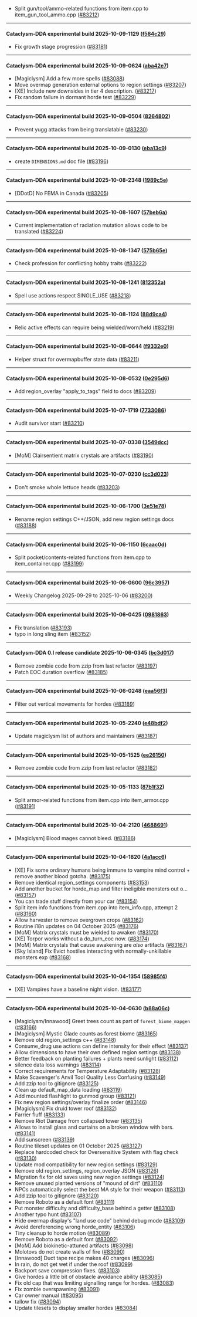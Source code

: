 * Split gun/tool/ammo-related functions from item.cpp to item_gun_tool_ammo.cpp ([#83212](https://github.com/CleverRaven/Cataclysm-DDA/pull/83212))

---

#### Cataclysm-DDA experimental build 2025-10-09-1129 ([f584c29](https://github.com/CleverRaven/Cataclysm-DDA/releases/tag/cdda-experimental-2025-10-09-1129))

* Fix growth stage progression ([#83181](https://github.com/CleverRaven/Cataclysm-DDA/pull/83181))

---

#### Cataclysm-DDA experimental build 2025-10-09-0624 ([aba42e7](https://github.com/CleverRaven/Cataclysm-DDA/releases/tag/cdda-experimental-2025-10-09-0624))

* [Magiclysm] Add a few more spells ([#83088](https://github.com/CleverRaven/Cataclysm-DDA/pull/83088))
* Move overmap generation external options to region settings ([#83207](https://github.com/CleverRaven/Cataclysm-DDA/pull/83207))
* [XE] Include new downsides in tier 4 description. ([#83217](https://github.com/CleverRaven/Cataclysm-DDA/pull/83217))
* Fix random failure in dormant horde test ([#83229](https://github.com/CleverRaven/Cataclysm-DDA/pull/83229))

---

#### Cataclysm-DDA experimental build 2025-10-09-0504 ([8264802](https://github.com/CleverRaven/Cataclysm-DDA/releases/tag/cdda-experimental-2025-10-09-0504))

* Prevent yugg attacks from being translatable ([#83230](https://github.com/CleverRaven/Cataclysm-DDA/pull/83230))

---

#### Cataclysm-DDA experimental build 2025-10-09-0130 ([eba13c9](https://github.com/CleverRaven/Cataclysm-DDA/releases/tag/cdda-experimental-2025-10-09-0130))

* create `DIMENSIONS.md` doc file ([#83196](https://github.com/CleverRaven/Cataclysm-DDA/pull/83196))

---

#### Cataclysm-DDA experimental build 2025-10-08-2348 ([1989c5e](https://github.com/CleverRaven/Cataclysm-DDA/releases/tag/cdda-experimental-2025-10-08-2348))

* [DDotD] No FEMA in Canada ([#83205](https://github.com/CleverRaven/Cataclysm-DDA/pull/83205))

---

#### Cataclysm-DDA experimental build 2025-10-08-1607 ([57beb6a](https://github.com/CleverRaven/Cataclysm-DDA/releases/tag/cdda-experimental-2025-10-08-1607))

* Current implementation of radiation mutation allows code to be translated ([#83224](https://github.com/CleverRaven/Cataclysm-DDA/pull/83224))

---

#### Cataclysm-DDA experimental build 2025-10-08-1347 ([575b65e](https://github.com/CleverRaven/Cataclysm-DDA/releases/tag/cdda-experimental-2025-10-08-1347))

* Check profession for conflicting hobby traits ([#83222](https://github.com/CleverRaven/Cataclysm-DDA/pull/83222))

---

#### Cataclysm-DDA experimental build 2025-10-08-1241 ([812352a](https://github.com/CleverRaven/Cataclysm-DDA/releases/tag/cdda-experimental-2025-10-08-1241))

* Spell use actions respect SINGLE_USE ([#83218](https://github.com/CleverRaven/Cataclysm-DDA/pull/83218))

---

#### Cataclysm-DDA experimental build 2025-10-08-1124 ([88d9ca4](https://github.com/CleverRaven/Cataclysm-DDA/releases/tag/cdda-experimental-2025-10-08-1124))

* Relic active effects can require being wielded/worn/held ([#83219](https://github.com/CleverRaven/Cataclysm-DDA/pull/83219))

---

#### Cataclysm-DDA experimental build 2025-10-08-0644 ([f9332e0](https://github.com/CleverRaven/Cataclysm-DDA/releases/tag/cdda-experimental-2025-10-08-0644))

* Helper struct for overmapbuffer state data ([#83211](https://github.com/CleverRaven/Cataclysm-DDA/pull/83211))

---

#### Cataclysm-DDA experimental build 2025-10-08-0532 ([0e295d6](https://github.com/CleverRaven/Cataclysm-DDA/releases/tag/cdda-experimental-2025-10-08-0532))

* Add region_overlay "apply_to_tags" field to docs ([#83209](https://github.com/CleverRaven/Cataclysm-DDA/pull/83209))

---

#### Cataclysm-DDA experimental build 2025-10-07-1719 ([7733086](https://github.com/CleverRaven/Cataclysm-DDA/releases/tag/cdda-experimental-2025-10-07-1719))

* Audit survivor start ([#83210](https://github.com/CleverRaven/Cataclysm-DDA/pull/83210))

---

#### Cataclysm-DDA experimental build 2025-10-07-0338 ([3549dcc](https://github.com/CleverRaven/Cataclysm-DDA/releases/tag/cdda-experimental-2025-10-07-0338))

* [MoM] Clairsentient matrix crystals are artifacts ([#83190](https://github.com/CleverRaven/Cataclysm-DDA/pull/83190))

---

#### Cataclysm-DDA experimental build 2025-10-07-0230 ([cc3d023](https://github.com/CleverRaven/Cataclysm-DDA/releases/tag/cdda-experimental-2025-10-07-0230))

* Don't smoke whole lettuce heads ([#83203](https://github.com/CleverRaven/Cataclysm-DDA/pull/83203))

---

#### Cataclysm-DDA experimental build 2025-10-06-1700 ([3e51e78](https://github.com/CleverRaven/Cataclysm-DDA/releases/tag/cdda-experimental-2025-10-06-1700))

* Rename region settings C++/JSON, add new region settings docs ([#83188](https://github.com/CleverRaven/Cataclysm-DDA/pull/83188))

---

#### Cataclysm-DDA experimental build 2025-10-06-1150 ([6caac0d](https://github.com/CleverRaven/Cataclysm-DDA/releases/tag/cdda-experimental-2025-10-06-1150))

* Split pocket/contents-related functions from item.cpp to item_container.cpp ([#83199](https://github.com/CleverRaven/Cataclysm-DDA/pull/83199))

---

#### Cataclysm-DDA experimental build 2025-10-06-0600 ([96c3957](https://github.com/CleverRaven/Cataclysm-DDA/releases/tag/cdda-experimental-2025-10-06-0600))

* Weekly Changelog 2025-09-29 to 2025-10-06 ([#83200](https://github.com/CleverRaven/Cataclysm-DDA/pull/83200))

---

#### Cataclysm-DDA experimental build 2025-10-06-0425 ([0981863](https://github.com/CleverRaven/Cataclysm-DDA/releases/tag/cdda-experimental-2025-10-06-0425))

* Fix translation ([#83193](https://github.com/CleverRaven/Cataclysm-DDA/pull/83193))
* typo in long sling item ([#83152](https://github.com/CleverRaven/Cataclysm-DDA/pull/83152))

---

#### Cataclysm-DDA 0.I release candidate 2025-10-06-0345 ([bc3d017](https://github.com/CleverRaven/Cataclysm-DDA/releases/tag/cdda-0.I-2025-10-06-0345))

* Remove zombie code from zzip from last refactor ([#83197](https://github.com/CleverRaven/Cataclysm-DDA/pull/83197))
* Patch EOC duration overflow ([#83185](https://github.com/CleverRaven/Cataclysm-DDA/pull/83185))

---

#### Cataclysm-DDA experimental build 2025-10-06-0248 ([eaa56f3](https://github.com/CleverRaven/Cataclysm-DDA/releases/tag/cdda-experimental-2025-10-06-0248))

* Filter out vertical movements for hordes ([#83189](https://github.com/CleverRaven/Cataclysm-DDA/pull/83189))

---

#### Cataclysm-DDA experimental build 2025-10-05-2240 ([e48bdf2](https://github.com/CleverRaven/Cataclysm-DDA/releases/tag/cdda-experimental-2025-10-05-2240))

* Update magiclysm list of authors and maintainers ([#83187](https://github.com/CleverRaven/Cataclysm-DDA/pull/83187))

---

#### Cataclysm-DDA experimental build 2025-10-05-1525 ([ee26150](https://github.com/CleverRaven/Cataclysm-DDA/releases/tag/cdda-experimental-2025-10-05-1525))

* Remove zombie code from zzip from last refactor ([#83182](https://github.com/CleverRaven/Cataclysm-DDA/pull/83182))

---

#### Cataclysm-DDA experimental build 2025-10-05-1133 ([87b1f32](https://github.com/CleverRaven/Cataclysm-DDA/releases/tag/cdda-experimental-2025-10-05-1133))

* Split armor-related functions from item.cpp into item_armor.cpp ([#83191](https://github.com/CleverRaven/Cataclysm-DDA/pull/83191))

---

#### Cataclysm-DDA experimental build 2025-10-04-2120 ([4688691](https://github.com/CleverRaven/Cataclysm-DDA/releases/tag/cdda-experimental-2025-10-04-2120))

* [Magiclysm] Blood mages cannot bleed. ([#83186](https://github.com/CleverRaven/Cataclysm-DDA/pull/83186))

---

#### Cataclysm-DDA experimental build 2025-10-04-1820 ([4a1acc6](https://github.com/CleverRaven/Cataclysm-DDA/releases/tag/cdda-experimental-2025-10-04-1820))

* [XE] Fix some ordinary humans being immune to vampire mind control + remove another blood gotcha. ([#83175](https://github.com/CleverRaven/Cataclysm-DDA/pull/83175))
* Remove identical region_settings components ([#83153](https://github.com/CleverRaven/Cataclysm-DDA/pull/83153))
* Add another bucket for horde_map and filter ineligible monsters out o… ([#83157](https://github.com/CleverRaven/Cataclysm-DDA/pull/83157))
* You can trade stuff directly from your car ([#83154](https://github.com/CleverRaven/Cataclysm-DDA/pull/83154))
* Split item info functions from item.cpp into item_info.cpp, attempt 2 ([#83160](https://github.com/CleverRaven/Cataclysm-DDA/pull/83160))
* Allow harvester to remove overgrown crops ([#83162](https://github.com/CleverRaven/Cataclysm-DDA/pull/83162))
* Routine i18n updates on 04 October 2025 ([#83176](https://github.com/CleverRaven/Cataclysm-DDA/pull/83176))
* [MoM] Matrix crystals must be wielded to awaken ([#83170](https://github.com/CleverRaven/Cataclysm-DDA/pull/83170))
* [XE] Torpor works without a do_turn_eoc now. ([#83174](https://github.com/CleverRaven/Cataclysm-DDA/pull/83174))
* [MoM] Matrix crystals that cause awakening are *also* artifacts ([#83167](https://github.com/CleverRaven/Cataclysm-DDA/pull/83167))
* [Sky Island] Fix Evict hostiles interacting with normally-unkillable monsters exp  ([#83168](https://github.com/CleverRaven/Cataclysm-DDA/pull/83168))

---

#### Cataclysm-DDA experimental build 2025-10-04-1354 ([58985f4](https://github.com/CleverRaven/Cataclysm-DDA/releases/tag/cdda-experimental-2025-10-04-1354))

* [XE] Vampires have a baseline night vision. ([#83177](https://github.com/CleverRaven/Cataclysm-DDA/pull/83177))

---

#### Cataclysm-DDA experimental build 2025-10-04-0630 ([b88a06c](https://github.com/CleverRaven/Cataclysm-DDA/releases/tag/cdda-experimental-2025-10-04-0630))

* [Magiclysm/Innawood] Greet trees count as part of `forest_biome_mapgen` ([#83166](https://github.com/CleverRaven/Cataclysm-DDA/pull/83166))
* [Magiclysm] Mystic Glade counts as forest biome ([#83165](https://github.com/CleverRaven/Cataclysm-DDA/pull/83165))
* Remove old region_settings c++ ([#83148](https://github.com/CleverRaven/Cataclysm-DDA/pull/83148))
* Consume_drug use actions can define intensity for their effect ([#83137](https://github.com/CleverRaven/Cataclysm-DDA/pull/83137))
* Allow dimensions to have their own defined region settings ([#83138](https://github.com/CleverRaven/Cataclysm-DDA/pull/83138))
* Better feedback on planting failures + plants need sunlight ([#83112](https://github.com/CleverRaven/Cataclysm-DDA/pull/83112))
* silence data loss warnings ([#83114](https://github.com/CleverRaven/Cataclysm-DDA/pull/83114))
* Correct requirements for Temperature Adaptability ([#83128](https://github.com/CleverRaven/Cataclysm-DDA/pull/83128))
* Make Scavenger's Anvil Tool Quality Less Confusing ([#83149](https://github.com/CleverRaven/Cataclysm-DDA/pull/83149))
* Add zzip tool to gitignore ([#83125](https://github.com/CleverRaven/Cataclysm-DDA/pull/83125))
* Clean up default_map_data loading ([#83119](https://github.com/CleverRaven/Cataclysm-DDA/pull/83119))
* Add mounted flashlight to gunmod group ([#83121](https://github.com/CleverRaven/Cataclysm-DDA/pull/83121))
* Fix new region settings/overlay finalize order ([#83146](https://github.com/CleverRaven/Cataclysm-DDA/pull/83146))
* [Magiclysm] Fix druid tower roof ([#83132](https://github.com/CleverRaven/Cataclysm-DDA/pull/83132))
* Farrier fluff ([#83133](https://github.com/CleverRaven/Cataclysm-DDA/pull/83133))
* Remove Riot Damage from collapsed tower ([#83135](https://github.com/CleverRaven/Cataclysm-DDA/pull/83135))
* Allows to install glass and curtains on a broken window with bars. ([#83141](https://github.com/CleverRaven/Cataclysm-DDA/pull/83141))
* Add sunscreen ([#83139](https://github.com/CleverRaven/Cataclysm-DDA/pull/83139))
* Routine tileset updates on 01 October 2025 ([#83127](https://github.com/CleverRaven/Cataclysm-DDA/pull/83127))
* Replace hardcoded check for Oversensitive System with flag check ([#83130](https://github.com/CleverRaven/Cataclysm-DDA/pull/83130))
* Update mod compatibility for new region settings ([#83129](https://github.com/CleverRaven/Cataclysm-DDA/pull/83129))
* Remove old region_settings, region_overlay JSON ([#83126](https://github.com/CleverRaven/Cataclysm-DDA/pull/83126))
* Migration fix for old saves using new region settings ([#83124](https://github.com/CleverRaven/Cataclysm-DDA/pull/83124))
* Remove unused planted versions of "mound of dirt" ([#83110](https://github.com/CleverRaven/Cataclysm-DDA/pull/83110))
* NPCs automatically select the best MA style for their weapon ([#83113](https://github.com/CleverRaven/Cataclysm-DDA/pull/83113))
* Add zzip tool to gitignore ([#83120](https://github.com/CleverRaven/Cataclysm-DDA/pull/83120))
* Remove Roboto as a default font ([#83111](https://github.com/CleverRaven/Cataclysm-DDA/pull/83111))
* Put monster difficulty and difficulty_base behind a getter ([#83108](https://github.com/CleverRaven/Cataclysm-DDA/pull/83108))
* Another typo hunt ([#83107](https://github.com/CleverRaven/Cataclysm-DDA/pull/83107))
* Hide overmap display's "land use code" behind debug mode ([#83109](https://github.com/CleverRaven/Cataclysm-DDA/pull/83109))
* Avoid dereferencing wrong horde_entity ([#83106](https://github.com/CleverRaven/Cataclysm-DDA/pull/83106))
* Tiny cleanup to horde motion ([#83089](https://github.com/CleverRaven/Cataclysm-DDA/pull/83089))
* Remove Roboto as a default font ([#83092](https://github.com/CleverRaven/Cataclysm-DDA/pull/83092))
* [MoM] Add biokinetic-attuned artifacts ([#83098](https://github.com/CleverRaven/Cataclysm-DDA/pull/83098))
* Molotovs do not create walls of fire ([#83090](https://github.com/CleverRaven/Cataclysm-DDA/pull/83090))
* [Innawood] Duct tape recipe makes 40 charges ([#83096](https://github.com/CleverRaven/Cataclysm-DDA/pull/83096))
* In rain, do not get wet if under the roof ([#83099](https://github.com/CleverRaven/Cataclysm-DDA/pull/83099))
* Backport save compression fixes. ([#83103](https://github.com/CleverRaven/Cataclysm-DDA/pull/83103))
* Give hordes a little bit of obstacle avoidance ability ([#83085](https://github.com/CleverRaven/Cataclysm-DDA/pull/83085))
* Fix old cap that was limiting signalling range for hordes. ([#83083](https://github.com/CleverRaven/Cataclysm-DDA/pull/83083))
* Fix zombie overspawning ([#83091](https://github.com/CleverRaven/Cataclysm-DDA/pull/83091))
* Car owner manual ([#83095](https://github.com/CleverRaven/Cataclysm-DDA/pull/83095))
* tallow fix ([#83094](https://github.com/CleverRaven/Cataclysm-DDA/pull/83094))
* Update tilesets to display smaller hordes ([#83084](https://github.com/CleverRaven/Cataclysm-DDA/pull/83084))
